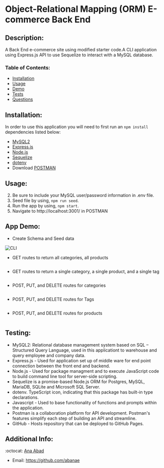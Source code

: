 # Object-Relational Mapping (ORM) E-commerce Back End

## Description:
A Back End e-commerce site using modified starter code.A CLI application using Express.js API to use Sequelize to interact with a MySQL database.
 

   ### Table of Contents:

   - [Installation](#installation)
   - [Usage](#usage)
   - [Demo](#app-demo)
   - [Tests](#testing)
   - [Questions](#additional-info)


## Installation:
  In order to use this application you will need to first run an `npm install` dependencies listed below:
- [MySQL2](https://www.npmjs.com/package/mysql2)
- [Express.js](https://expressjs.com/)
- [Node.js](https://nodejs.org/en/)
- [Sequelize](https://www.npmjs.com/package/sequelize)
- [dotenv](https://www.npmjs.com/package/dotenv)
- Download [POSTMAN](https://www.postman.com/)


## Usage:
2. Be sure to include your MySQL user/password information in .env file.  
3. Seed file by using, `npm run seed`. 
4. Run the app by using, `npm start`. 
5. Navigate to http://localhost:3001/ in POSTMAN


## App Demo:
- Create Schema and Seed data

![CLI](./assets/img/CLI.gif)

- GET routes to return all categories, all products

![]()

- GET routes to return a single category, a single product, and a single tag

![]()

- POST, PUT, and DELETE routes for categories

![]()

- POST, PUT, and DELETE routes for Tags

![]()

- POST, PUT, and DELETE routes for products

![]()

 

## Testing:
- MySQL2: Relational database management system based on SQL – Structured Query Language, used in this applicationt to warehouse and query   employee and company data.
- Express.js - Used for application set up of middle ware for end point connection between the front end and backend.
- Node.js - Used for package managment and to execute JavaScript code to build command line tool for server-side scripting.
- Sequelize is a promise-based Node.js ORM for Postgres, MySQL, MariaDB, SQLite and Microsoft SQL Server.
- dotenv. TypeScript icon, indicating that this package has built-in type declarations.
- Javascript - Used to base functionality of functions and prompts within the application.
- Postman is a collaboration platform for API development. Postman's features simplify each step of building an API and streamline. 
- GitHub - Hosts repository that can be deployed to GitHub Pages. 



## Additional Info:
:octocat: [Ana Abad](https://github.com/abanae)
- Email: https://github.com/abanae 